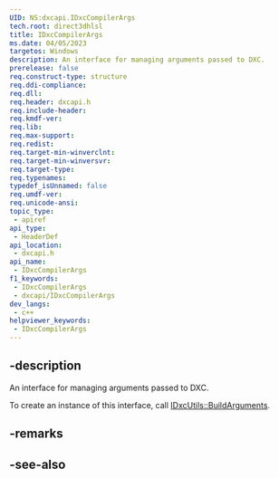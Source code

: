 ```yaml
---
UID: NS:dxcapi.IDxcCompilerArgs
tech.root: direct3dhlsl
title: IDxcCompilerArgs
ms.date: 04/05/2023
targetos: Windows
description: An interface for managing arguments passed to DXC.
prerelease: false
req.construct-type: structure
req.ddi-compliance: 
req.dll: 
req.header: dxcapi.h
req.include-header: 
req.kmdf-ver: 
req.lib: 
req.max-support: 
req.redist: 
req.target-min-winverclnt: 
req.target-min-winversvr: 
req.target-type: 
req.typenames: 
typedef_isUnnamed: false
req.umdf-ver: 
req.unicode-ansi: 
topic_type:
 - apiref
api_type:
 - HeaderDef
api_location:
 - dxcapi.h
api_name:
 - IDxcCompilerArgs
f1_keywords:
 - IDxcCompilerArgs
 - dxcapi/IDxcCompilerArgs
dev_langs:
 - c++
helpviewer_keywords:
 - IDxcCompilerArgs
---
```


## -description

An interface for managing arguments passed to DXC.

To create an instance of this interface, call [IDxcUtils::BuildArguments](./nf-dxcapi-idxcutils-buildarguments.md).

## -remarks

## -see-also
